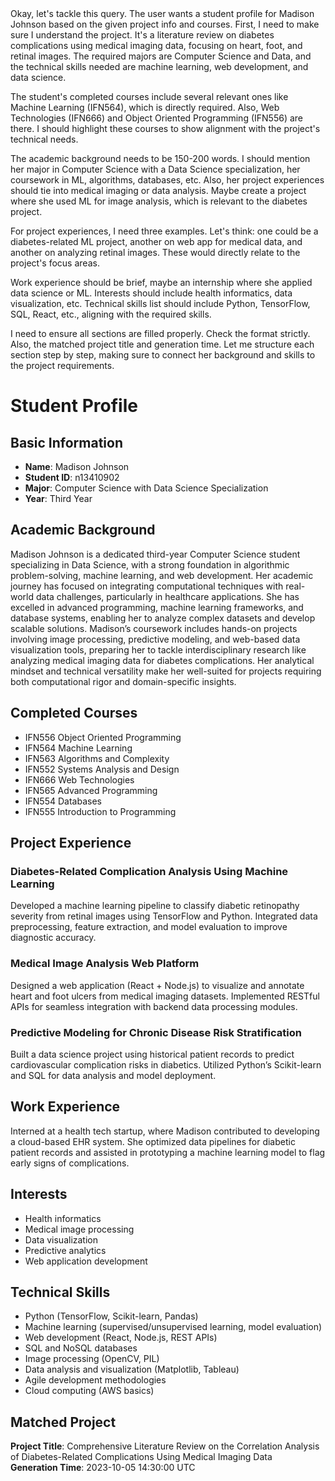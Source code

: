 <think>
Okay, let's tackle this query. The user wants a student profile for Madison Johnson based on the given project info and courses. First, I need to make sure I understand the project. It's a literature review on diabetes complications using medical imaging data, focusing on heart, foot, and retinal images. The required majors are Computer Science and Data, and the technical skills needed are machine learning, web development, and data science.

The student's completed courses include several relevant ones like Machine Learning (IFN564), which is directly required. Also, Web Technologies (IFN666) and Object Oriented Programming (IFN556) are there. I should highlight these courses to show alignment with the project's technical needs.

The academic background needs to be 150-200 words. I should mention her major in Computer Science with a Data Science specialization, her coursework in ML, algorithms, databases, etc. Also, her project experiences should tie into medical imaging or data analysis. Maybe create a project where she used ML for image analysis, which is relevant to the diabetes project.

For project experiences, I need three examples. Let's think: one could be a diabetes-related ML project, another on web app for medical data, and another on analyzing retinal images. These would directly relate to the project's focus areas.

Work experience should be brief, maybe an internship where she applied data science or ML. Interests should include health informatics, data visualization, etc. Technical skills list should include Python, TensorFlow, SQL, React, etc., aligning with the required skills.

I need to ensure all sections are filled properly. Check the format strictly. Also, the matched project title and generation time. Let me structure each section step by step, making sure to connect her background and skills to the project requirements.
</think>

# Student Profile

## Basic Information  
- **Name**: Madison Johnson  
- **Student ID**: n13410902  
- **Major**: Computer Science with Data Science Specialization  
- **Year**: Third Year  

## Academic Background  
Madison Johnson is a dedicated third-year Computer Science student specializing in Data Science, with a strong foundation in algorithmic problem-solving, machine learning, and web development. Her academic journey has focused on integrating computational techniques with real-world data challenges, particularly in healthcare applications. She has excelled in advanced programming, machine learning frameworks, and database systems, enabling her to analyze complex datasets and develop scalable solutions. Madison’s coursework includes hands-on projects involving image processing, predictive modeling, and web-based data visualization tools, preparing her to tackle interdisciplinary research like analyzing medical imaging data for diabetes complications. Her analytical mindset and technical versatility make her well-suited for projects requiring both computational rigor and domain-specific insights.  

## Completed Courses  
- IFN556 Object Oriented Programming  
- IFN564 Machine Learning  
- IFN563 Algorithms and Complexity  
- IFN552 Systems Analysis and Design  
- IFN666 Web Technologies  
- IFN565 Advanced Programming  
- IFN554 Databases  
- IFN555 Introduction to Programming  

## Project Experience  
### Diabetes-Related Complication Analysis Using Machine Learning  
Developed a machine learning pipeline to classify diabetic retinopathy severity from retinal images using TensorFlow and Python. Integrated data preprocessing, feature extraction, and model evaluation to improve diagnostic accuracy.  

### Medical Image Analysis Web Platform  
Designed a web application (React + Node.js) to visualize and annotate heart and foot ulcers from medical imaging datasets. Implemented RESTful APIs for seamless integration with backend data processing modules.  

### Predictive Modeling for Chronic Disease Risk Stratification  
Built a data science project using historical patient records to predict cardiovascular complication risks in diabetics. Utilized Python’s Scikit-learn and SQL for data analysis and model deployment.  

## Work Experience  
Interned at a health tech startup, where Madison contributed to developing a cloud-based EHR system. She optimized data pipelines for diabetic patient records and assisted in prototyping a machine learning model to flag early signs of complications.  

## Interests  
- Health informatics  
- Medical image processing  
- Data visualization  
- Predictive analytics  
- Web application development  

## Technical Skills  
- Python (TensorFlow, Scikit-learn, Pandas)  
- Machine learning (supervised/unsupervised learning, model evaluation)  
- Web development (React, Node.js, REST APIs)  
- SQL and NoSQL databases  
- Image processing (OpenCV, PIL)  
- Data analysis and visualization (Matplotlib, Tableau)  
- Agile development methodologies  
- Cloud computing (AWS basics)  

## Matched Project  
**Project Title**: Comprehensive Literature Review on the Correlation Analysis of Diabetes-Related Complications Using Medical Imaging Data  
**Generation Time**: 2023-10-05 14:30:00 UTC
